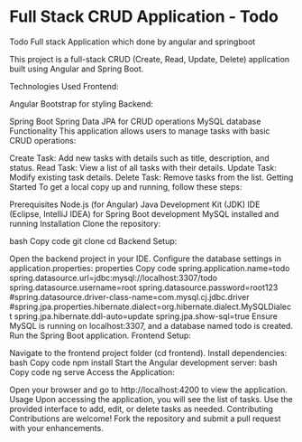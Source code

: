 # Full Stack CRUD Application - Todo
Todo Full stack Application which done by angular and springboot



This project is a full-stack CRUD (Create, Read, Update, Delete) application built using Angular and Spring Boot.

Technologies Used
Frontend:

Angular
Bootstrap for styling
Backend:

Spring Boot
Spring Data JPA for CRUD operations
MySQL database
Functionality
This application allows users to manage tasks with basic CRUD operations:

Create Task: Add new tasks with details such as title, description, and status.
Read Task: View a list of all tasks with their details.
Update Task: Modify existing task details.
Delete Task: Remove tasks from the list.
Getting Started
To get a local copy up and running, follow these steps:

Prerequisites
Node.js (for Angular)
Java Development Kit (JDK)
IDE (Eclipse, IntelliJ IDEA) for Spring Boot development
MySQL installed and running
Installation
Clone the repository:

bash
Copy code
git clone <repository-url>
cd <project-folder>
Backend Setup:

Open the backend project in your IDE.
Configure the database settings in application.properties:
properties
Copy code
spring.application.name=todo
spring.datasource.url=jdbc:mysql://localhost:3307/todo
spring.datasource.username=root
spring.datasource.password=root123
#spring.datasource.driver-class-name=com.mysql.cj.jdbc.driver
#spring.jpa.properties.hibernate.dialect=org.hibernate.dialect.MySQLDialect
spring.jpa.hibernate.ddl-auto=update
spring.jpa.show-sql=true
Ensure MySQL is running on localhost:3307, and a database named todo is created.
Run the Spring Boot application.
Frontend Setup:

Navigate to the frontend project folder (cd frontend).
Install dependencies:
bash
Copy code
npm install
Start the Angular development server:
bash
Copy code
ng serve
Access the Application:

Open your browser and go to http://localhost:4200 to view the application.
Usage
Upon accessing the application, you will see the list of tasks.
Use the provided interface to add, edit, or delete tasks as needed.
Contributing
Contributions are welcome! Fork the repository and submit a pull request with your enhancements.
